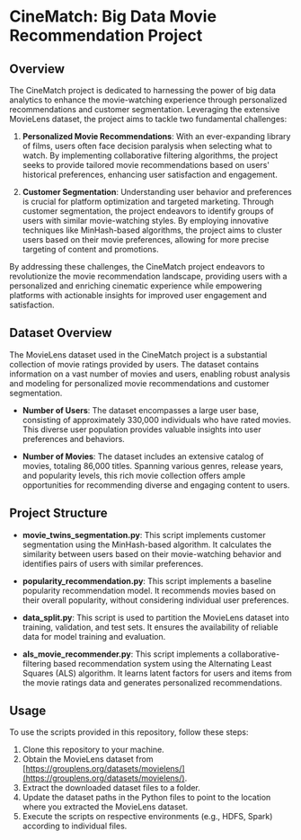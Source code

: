 # CineMatch: Big Data Movie Recommendation Project

## Overview

The CineMatch project is dedicated to harnessing the power of big data analytics to enhance the movie-watching experience through personalized recommendations and customer segmentation. Leveraging the extensive MovieLens dataset, the project aims to tackle two fundamental challenges:

1. **Personalized Movie Recommendations**: With an ever-expanding library of films, users often face decision paralysis when selecting what to watch. By implementing collaborative filtering algorithms, the project seeks to provide tailored movie recommendations based on users' historical preferences, enhancing user satisfaction and engagement.

2. **Customer Segmentation**: Understanding user behavior and preferences is crucial for platform optimization and targeted marketing. Through customer segmentation, the project endeavors to identify groups of users with similar movie-watching styles. By employing innovative techniques like MinHash-based algorithms, the project aims to cluster users based on their movie preferences, allowing for more precise targeting of content and promotions.

By addressing these challenges, the CineMatch project endeavors to revolutionize the movie recommendation landscape, providing users with a personalized and enriching cinematic experience while empowering platforms with actionable insights for improved user engagement and satisfaction.

## Dataset Overview

The MovieLens dataset used in the CineMatch project is a substantial collection of movie ratings provided by users. The dataset contains information on a vast number of movies and users, enabling robust analysis and modeling for personalized movie recommendations and customer segmentation.

- **Number of Users**: The dataset encompasses a large user base, consisting of approximately 330,000 individuals who have rated movies. This diverse user population provides valuable insights into user preferences and behaviors.

- **Number of Movies**: The dataset includes an extensive catalog of movies, totaling 86,000 titles. Spanning various genres, release years, and popularity levels, this rich movie collection offers ample opportunities for recommending diverse and engaging content to users.

## Project Structure

- **movie_twins_segmentation.py**: This script implements customer segmentation using the MinHash-based algorithm. It calculates the similarity between users based on their movie-watching behavior and identifies pairs of users with similar preferences.

- **popularity_recommendation.py**: This script implements a baseline popularity recommendation model. It recommends movies based on their overall popularity, without considering individual user preferences.

- **data_split.py**: This script is used to partition the MovieLens dataset into training, validation, and test sets. It ensures the availability of reliable data for model training and evaluation.
  
- **als_movie_recommender.py**: This script implements a collaborative-filtering based recommendation system using the Alternating Least Squares (ALS) algorithm. It learns latent factors for users and items from the movie ratings data and generates personalized recommendations.
  
## Usage

To use the scripts provided in this repository, follow these steps:

1. Clone this repository to your machine.
2. Obtain the MovieLens dataset from [https://grouplens.org/datasets/movielens/](https://grouplens.org/datasets/movielens/).
3. Extract the downloaded dataset files to a folder.
4. Update the dataset paths in the Python files to point to the location where you extracted the MovieLens dataset.
5. Execute the scripts on respective environments (e.g., HDFS, Spark) according to individual files.
